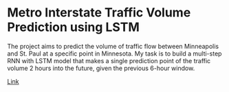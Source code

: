 # Metro Interstate Traffic Volume Prediction using LSTM

The project aims to predict the volume of traffic flow between Minneapolis and St. Paul at a specific point in Minnesota. My task is to build a multi-step RNN with LSTM model that makes a single prediction point of the traffic volume 2 hours into the future, given the previous 6-hour window.

[Link](./master/time-series-report.pdf)
